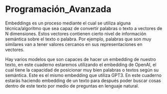 # Programación_Avanzada

Embeddings es un proceso mediante el cual se utiliza alguna técnica/algoritmo que sea capaz de convertir palabras o texto a vectores de N dimensiones. Estos vectores contienen cierto nivel de información semántica sobre el texto o palabra. Por ejemplo, palabras que son muy similares van a tener valores cercanos en sus representaciones en vectores.

Hay varios modelos que son capaces de hacer un embedding de nuestro texto, en este cuaderno estaremos utilizando el embedding de OpenAI, el cual tiene la capacidad de posicionar muy bien palabras o textos según su semántica. Este es el mismo embedding que utiliza GPT3. En este cuaderno estarás haciendo embedding de un texto para después poder buscar cosas dentro de este texto por medio de preguntas en lenguaje natural.
